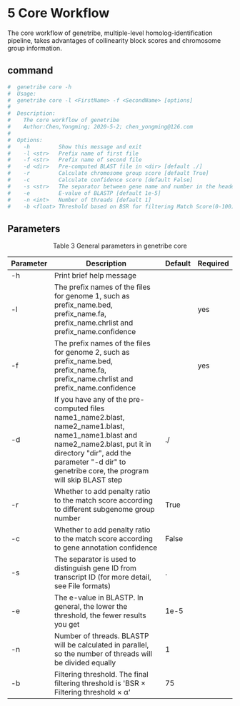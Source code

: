 # 5 Core Workflow

The core workflow of genetribe, multiple-level homolog-identification pipeline, takes advantages of collinearity block scores and chromosome group information.
## command
```sh
#  genetribe core -h
#  Usage:
#  genetribe core -l <FirstName> -f <SecondName> [options]
#  	
#  Description:
#    The core workflow of genetribe
#    Author:Chen,Yongming; 2020-5-2; chen_yongming@126.com
#  	
#  Options:
#    -h         Show this message and exit
#    -l <str>   Prefix name of first file
#    -f <str>   Prefix name of second file
#    -d <dir>   Pre-computed BLAST file in <dir> [default ./]
#    -r         Calculate chromosome group score [default True]
#    -c         Calculate confidence score [default False]
#    -s <str>   The separator between gene name and number in the header of fasta [default .]
#    -e         E-value of BLASTP [default 1e-5]
#    -n <int>   Number of threads [default 1]
#    -b <float> Threshold based on BSR for filtering Match Score(0-100) [default 75]
```
## Parameters

<center>Table 3 General parameters in genetribe core</center>

Parameter | Description | Default | Required
-|-|-|-
-h | Print brief help message | |
-l | The prefix names of the files for genome 1, such as prefix_name.bed, prefix_name.fa, prefix_name.chrlist and prefix_name.confidence | |yes
-f | The prefix names of the files for genome 2, such as prefix_name.bed, prefix_name.fa, prefix_name.chrlist and prefix_name.confidence| |yes
-d | If you have any of the pre-computed files name1_name2.blast, name2_name1.blast, name1_name1.blast and name2_name2.blast, put it in directory "dir", add the parameter "-d dir" to genetribe core, the program will skip BLAST step | ./ |
-r | Whether to add penalty ratio to the match score according to different subgenome group number | True |
-c | Whether to add penalty ratio to the match score according to gene annotation confidence | False |
-s | The separator is used to distinguish gene ID from transcript ID (for more detail, see File formats) | . |
-e | The e-value in BLASTP. In general, the lower the threshold, the fewer results you get| 1e-5 |
-n | Number of threads. BLASTP will be calculated in parallel, so the number of threads will be divided equally | 1 |
-b | Filtering threshold. The final filtering threshold is 'BSR × Filtering threshold × α' | 75 |